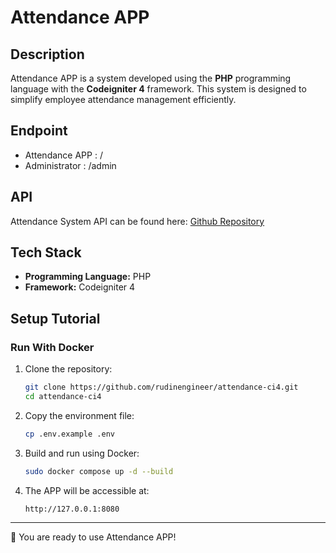 # Attendance APP

## Description

Attendance APP is a system developed using the **PHP** programming language with the **Codeigniter 4** framework.
This system is designed to simplify employee attendance management efficiently.

## Endpoint

- Attendance APP : /
- Administrator : /admin

## API

Attendance System API can be found here:
[Github Repository](https://github.com/rudinengineer/attendance-api-gofiber)

## Tech Stack

- **Programming Language:** PHP
- **Framework:** Codeigniter 4

## Setup Tutorial

### Run With Docker

1. Clone the repository:

   ```bash
   git clone https://github.com/rudinengineer/attendance-ci4.git
   cd attendance-ci4
   ```

1. Copy the environment file:

   ```bash
   cp .env.example .env
   ```

1. Build and run using Docker:

   ```bash
   sudo docker compose up -d --build
   ```

1. The APP will be accessible at:

   ```
   http://127.0.0.1:8080
   ```

---

🚀 You are ready to use Attendance APP!
